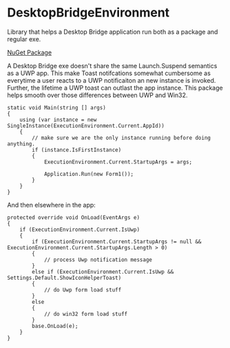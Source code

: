 # DesktopBridgeEnvironment
Library that helps a Desktop Bridge application run both as a package and regular exe.

[NuGet Package](https://www.nuget.org/packages/DesktopBridgeEnvironment/)

A Desktop Bridge exe doesn't share the same Launch.Suspend semantics as a UWP app. This make Toast notifcations somewhat cumbersome as everytime a user reacts to a UWP notificaiton an new instance is invoked. Further, the lifetime a UWP toast can outlast the app instance. This package helps smooth over those differences between UWP and Win32.

    static void Main(string [] args)
    {
        using (var instance = new SingleInstance(ExecutionEnvironment.Current.AppId))
        {
            // make sure we are the only instance running before doing anything.
            if (instance.IsFirstInstance)
            {
                ExecutionEnvironment.Current.StartupArgs = args;

                Application.Run(new Form1());
            }
        }
    }
    
And then elsewhere in the app:

    protected override void OnLoad(EventArgs e)
    {
        if (ExecutionEnvironment.Current.IsUwp)
        {
            if (ExecutionEnvironment.Current.StartupArgs != null && ExecutionEnvironment.Current.StartupArgs.Length > 0)
            {
                // process Uwp notification message
            }
            else if (ExecutionEnvironment.Current.IsUwp && Settings.Default.ShowIconHelperToast)
            {
                // do Uwp form load stuff
            }
            else
            {
                // do win32 form load stuff
            }
            base.OnLoad(e);
        }
    }

